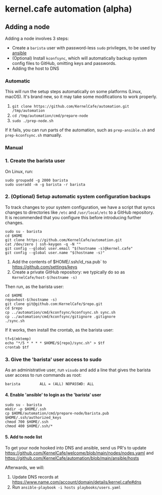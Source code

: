 # kernel.cafe automation (alpha)

## Adding a node

Adding a node involves 3 steps:

* Create a `barista` user with password-less `sudo` privileges, to be used by [ansible](https://www.ansible.com)
* (Optional) Install `kconfsync`, which will automatically backup system config files to GitHub, omitting keys and passwords.
* Adding the host to DNS

### Automatic

This will run the setup steps automatically on some platforms (Linux, macOS). It's brand new, so it may take some modifications to work properly.

1. `git clone https://github.com/KernelCafe/automation.git /tmp/automation`
2. `cd /tmp/automation/cmd/prepare-node`
3. `sudo ./prep-node.sh`

If it fails, you can run parts of the automation, such as `prep-ansible.sh` and `prep-kconfsync.sh` manually.

### Manual

### 1. Create the barista user

On Linux, run:

```
sudo groupadd -g 2000 barista
sudo useradd -m -g barista -r barista
```

### 2. (Optional) Setup automatic system configuration backups

To track changes to your system configuration, we have a script that syncs changes to directories like `/etc` and `/usr/local/etc` to a GitHub repository. It is recommended that you configure this before introducing further changes.

```
sudo su - barista
cd $HOME
git clone https://github.com/KernelCafe/automation.git
cat /dev/zero | ssh-keygen -q -N ""
git config --global user.email "$(hostname -s)@kernel.cafe"
git config --global user.name "$(hostname -s)"
```

1. Add the contents of $HOME/.ssh/id_rsa.pub` to https://github.com/settings/keys
2. Create a private GitHub repository: we typically do so as `KernelCafe/host-$(hostname -s)`

Then run, as the barista user:

```
cd $HOME
repo=host-$(hostname -s)
git clone git@github.com:KernelCafe/$repo.git
cd $repo
cp ../automation/cmd/kconfsync/kconfsync.sh sync.sh
cp ../automation/cmd/kconfsync/gitignore .gitignore
./sync.sh
```

If it works, then install the crontab, as the barista user:

```
tf=$(mktemp)
echo "*/5 * * * * $HOME/${repo}/sync.sh" > $tf
crontab $tf
```

### 3. Give the 'barista' user access to sudo

As an administrative user, run `visudo` and add a line that gives the barista user access to run commands as root:

`barista         ALL = (ALL) NOPASSWD: ALL`

#### 4. Enable 'ansible' to login as the 'barista' user

```
sudo su - barista
mkdir -p $HOME/.ssh
cp $HOME/automation/cmd/prepare-node/barista.pub $HOME/.ssh/authorized_keys
chmod 700 $HOME/.ssh
chmod 400 $HOME/.ssh/*
```

#### 5. Add to node list

To get your node hooked into DNS and ansible, send us PR's to update https://github.com/KernelCafe/welcome/blob/main/nodes/nodes.yaml and  https://github.com/KernelCafe/automation/blob/main/ansible/hosts

Afterwards, we will:

1. Update DNS records at https://www.name.com/account/domain/details/kernel.cafe#dns
3. Run `ansible-playbook -i hosts playbooks/users.yaml`

